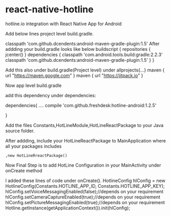 # react-native-hotline
hotline.io integration with React Native App for Android

Add below lines project level build.gradle.

 classpath 'com.github.dcendents:android-maven-gradle-plugin:1.5'
 After addding your build.gradle looks like below
 buildscript {
     repositories {
         jcenter()
     }
     dependencies {
         classpath 'com.android.tools.build:gradle:2.2.3'
         classpath 'com.github.dcendents:android-maven-gradle-plugin:1.5'
   }
 }


Add this also under build.gradle(Project level) under allprojects{...}
        maven { url "https://maven.google.com" }
        maven { url "https://jitpack.io" }


Now app level build.gradle

add this dependency under dependencies:

dependencies{
    ....
    compile 'com.github.freshdesk:hotline-android:1.2.5'

}


Add the files Constants,HotLineModule,HotLineReactPackage to your Java source folder.


After addding,
include your HotLineReactPackage to MainApplication where all your packages includes

    ,new HotLineRreactPackage()



Now Final Step is to add HotLine Configuration in your MainActivity under onCreate method

I added these lines of code under onCreate().
        HotlineConfig hlConfig = new HotlineConfig(Constants.HOTLINE_APP_ID, Constants.HOTLINE_APP_KEY);
        hlConfig.setVoiceMessagingEnabled(false);//depends on your requirement
        hlConfig.setCameraCaptureEnabled(true);//depends on your requirement
        hlConfig.setPictureMessagingEnabled(true);//depends on your requirement
        Hotline.getInstance(getApplicationContext()).init(hlConfig);



